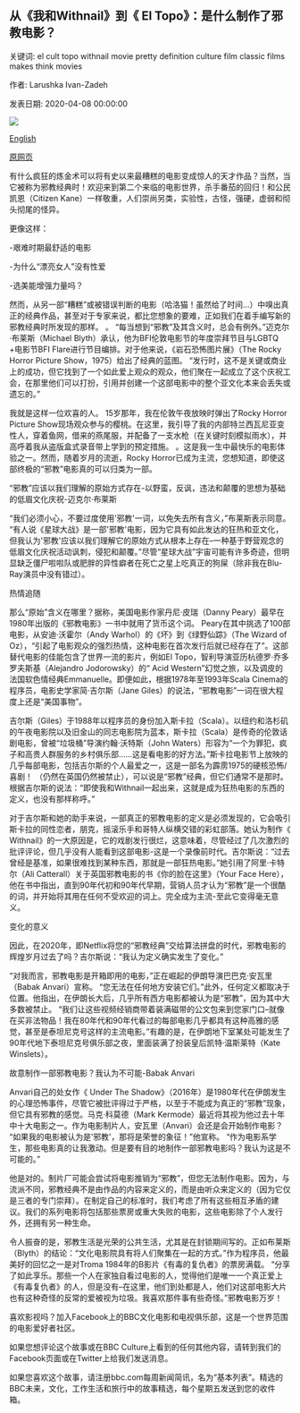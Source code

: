 ## 从《我和Withnail》到《 El Topo》：是什么制作了邪教电影？

关键词: el cult topo withnail movie pretty definition culture film classic films makes think movies

作者: Larushka Ivan-Zadeh

发表日期: 2020-04-08 00:00:00

![](https://ichef.bbci.co.uk/wwfeatures/live/624_351/images/live/p0/88/yq/p088yqyq.jpg)

[English](From%20Withnail%20and%20I%20to%20El%20Topo%3A%20What%20makes%20a%20cult%20film%3F.md)

[原网页](https://www.bbc.com/culture/story/20200408-from-withnail-and-i-to-el-topo-what-makes-a-cult-film)

有什么疯狂的炼金术可以将有史以来最糟糕的电影变成惊人的天才作品？当然，当它被称为邪教经典时！欢迎来到第二个来临的电影世界，杀手番茄的回归！和公民凯恩（Citizen Kane）一样敬重，人们崇尚另类，实验性，古怪，强硬，虚弱和彻头彻尾的怪异。

更像这样：

-艰难时期最舒适的电影

-为什么“漂亮女人”没有性爱

-选美能增强力量吗？

然而，从另一部“糟糕”或被错误判断的电影（哈洛猫！虽然给了时间…）中嗅出真正的经典作品，甚至对于专家来说，都比您想象的要难，正如我们在着手编写新的邪教经典时所发现的那样。 。 “每当想到“邪教”及其含义时，总会有例外。”迈克尔·布莱斯（Michael Blyth）承认，他为BFI伦敦电影节的年度崇拜节目与LGBTQ +电影节BFI Flare进行节目编排。对于他来说，《岩石恐怖图片展》（The Rocky Horror Picture Show，1975）给出了经典的蓝图。 “发行时，这不是关键或商业上的成功，但它找到了一个如此爱上观众的观众，他们聚在一起成立了这个庆祝工会，在那里他们可以打扮，引用并创建一个这部电影中的整个亚文化本来会丢失或遗忘的。”

我就是这样一位欢喜的人。 15岁那年，我在伦敦午夜放映时弹出了Rocky Horror Picture Show现场观众参与的樱桃。在这里，我引导了我的内部特兰西瓦尼亚变性人，穿着鱼网，借来的燕尾服，并配备了一支水枪（在关键时刻模拟雨水），并高呼着我从盗版盒式录音带上学到的预定措施。 。这是我一生中最快乐的电影体验之一。然而，随着岁月的流逝，Rocky Horror已成为主流，您想知道，即使这部终极的“邪教”电影真的可以归类为一部。

“邪教”应该以我们理解的原始方式存在-以野蛮，反讽，违法和颠覆的思想为基础的低眉文化庆祝-迈克尔·布莱斯

“我们必须小心，不要过度使用'邪教'一词，以免失去所有含义，”布莱斯表示同意。 “有人说《星球大战》是一部'邪教'电影，因为它具有如此发达的狂热和亚文化，但我认为'邪教'应该以我们理解它的原始方式从根本上存在–一种基于野营观念的低眉文化庆祝活动讽刺，侵犯和颠覆。”尽管“星球大战”宇宙可能有许多奇迹，但明显缺乏僵尸啦啦队或肥胖的异性癖者在死亡之星上吃真正的狗屎（除非我在Blu-Ray演员中没有错过）。

热情追随

那么“原始”含义在哪里？据称，美国电影作家丹尼·皮瑞（Danny Peary）最早在1980年出版的《邪教电影》一书中就用了货币这个词。 Peary在其中挑选了100部电影，从安迪·沃霍尔（Andy Warhol）的《坏》到《绿野仙踪》（The Wizard of Oz），“引起了电影观众的强烈热情，这种电影在首次发行后就已经存在了”。这部替代电影的佳能包含了世界一流的影片，例如El Topo，智利导演亚历杭德罗·乔多罗夫斯基（Alejandro Jodorowsky）的“ Acid Western”幻觉之旅，以及调皮的法国软色情经典Emmanuelle。即便如此，根据1978年至1993年Scala Cinema的程序员，电影史学家简·吉尔斯（Jane Giles）的说法，“邪教电影”一词在很大程度上还是“美国事物”。

吉尔斯（Giles）于1988年以程序员的身份加入斯卡拉（Scala）。以纽约和洛杉矶的午夜电影院以及旧金山的同志电影院为蓝本，斯卡拉（Scala）是传奇的伦敦话剧电影，曾被“垃圾桶”导演约翰·沃特斯（John Waters）形容为“一个为罪犯，疯子和高贵人群服务的乡村俱乐部……这是看电影的好方法。”斯卡拉电影节上放映的几乎每部电影，包括吉尔斯的个人最爱之一，这是一部名为霹雳1975的硬核恐怖/喜剧！ （仍然在英国仍然被禁止），可以说是“邪教”经典，但它们通常不是那时。根据吉尔斯的说法：“即使我和Withnail一起出来，这就是成为狂热电影的东西的定义，也没有那样称呼。”

对于吉尔斯和她的助手来说，一部真正的邪教电影的定义是必须发现的，它会吸引斯卡拉的同性恋者，朋克，摇滚乐手和哥特人纵横交错的彩虹部落。她认为制作《 Withnail》的一大原因是，它的戏剧发行很烂，这意味着，尽管经过了几次激烈的批评评论，但几乎没有人能看到这部电影-这是一个录像前时代。吉尔斯说：“过去曾经是基准，如果很难找到某种东西，那就是一部狂热电影。”她引用了阿里·卡特尔（Ali Catterall）关于英国邪教电影的书《你的脸在这里》（Your Face Here），他在书中指出，直到90年代初和90年代早期，营销人员才认为“邪教”是一个很酷的词，并开始将其用在任何不受欢迎的词上。完全成为主流-至此它变得毫无意义。

变化的意义

因此，在2020年，即Netflix将您的“邪教经典”交给算法拼盘的时代，邪教电影的辉煌岁月过去了吗？吉尔斯说：“我认为定义确实发生了变化。”

“对我而言，邪教电影是开箱即用的电影，”正在崛起的伊朗导演巴巴克·安瓦里（Babak Anvari）宣称。 “您无法在任何地方安装它们。”此外，任何定义都取决于位置。他指出，在伊朗长大后，几乎所有西方电影都被认为是“邪教”，因为其中大多数被禁止。 “我们让这些视频经销商带着装满磁带的公文包来到您家门口–就像在买非法物品！我在80年代和90年代看过的每部电影几乎都具有这种高雅的感觉，甚至是泰坦尼克号这样的主流电影。”有趣的是，在伊朗地下室某处可能发生了90年代地下泰坦尼克号俱乐部之夜，里面装满了扮装皇后凯特·温斯莱特（Kate Winslets）。

故意制作一部邪教电影？我认为不可能-Babak Anvari

Anvari自己的处女作《 Under The Shadow》（2016年）是1980年代在伊朗发生的心理恐怖事件，尽管它被批评得过于严格，以至于不能成为真正的“邪教”现象，但它具有邪教的感觉。马克·科莫德（Mark Kermode）最近将其视为他过去十年中十大电影之一。作为电影制片人，安瓦里（Anvari）会还是会开始制作电影？ “如果我的电影被认为是'邪教'，那将是荣誉的象征！”他宣称。 “作为电影系学生，那些电影真的让我激动。但是要有目的地制作一部邪教电影吗？我认为这是不可能的。”

他是对的。制片厂可能会尝试将电影推销为“邪教”，但您无法制作电影。因为，与流派不同，邪教经典不是由作品的内容来定义的，而是由听众来定义的（因为它仅是三者的专门崇拜）。在制定自己的标准时，我们考虑了所有这些相互矛盾的建议。我们的系列电影将包括那些票房或重大失败的电影，这些电影除了个人发行外，还拥有另一种生命。

令人振奋的是，邪教生活是光荣的公共生活，尤其是在封锁期间写的。正如布莱斯（Blyth）的结论：“文化电影院具有将人们聚集在一起的方式。”作为程序员，他最美好的回忆之一是对Troma 1984年的B影片《有毒的复仇者》的票房满载。 “分享了如此享乐。那些一个人在家独自看过电影的人，觉得他们是唯一一个真正爱上《有毒复仇者》的人，但是没有–在这里，他们到处都是人，他们对这部电影大片也有这种奇怪的反常的爱被视为垃圾。我喜欢那件事有些奇怪。”邪教电影万岁！

喜欢影视吗？加入Facebook上的BBC文化电影和电视俱乐部，这是一个世界范围的电影爱好者社区。

如果您想评论这个故事或在BBC Culture上看到的任何其他内容，请转到我们的Facebook页面或在Twitter上给我们发送消息。

如果您喜欢这个故事，请注册bbc.com每周新闻简讯，名为“基本列表”。精选的BBC未来，文化，工作生活和旅行中的故事精选，每个星期五发送到您的收件箱。
